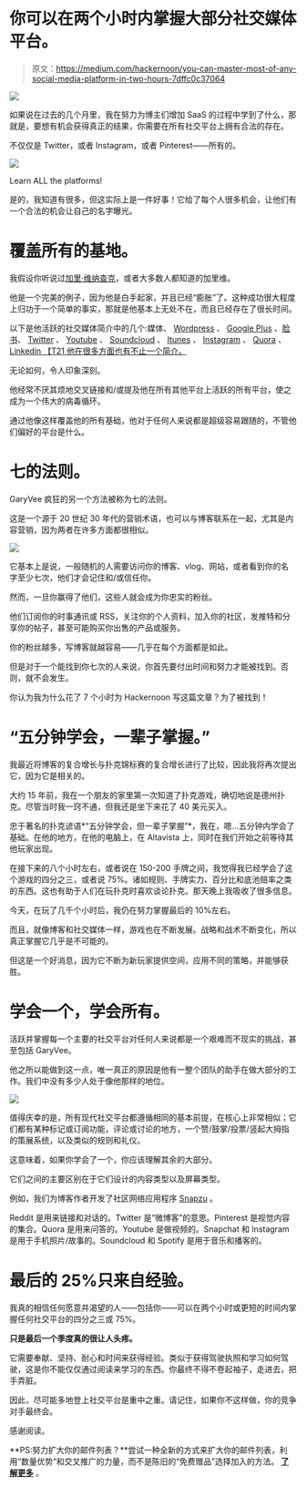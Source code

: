 # 你可以在两个小时内掌握大部分社交媒体平台。

> 原文：<https://medium.com/hackernoon/you-can-master-most-of-any-social-media-platform-in-two-hours-7dffc0c37064>

![](img/f5573cd5d24c50327fe13ca27fef6dad.png)

如果说在过去的几个月里，我在努力为博主们增加 SaaS 的过程中学到了什么，那就是，要想有机会获得真正的结果，你需要在所有社交平台上拥有合法的存在。

不仅仅是 Twitter，或者 Instagram，或者 Pinterest——所有的。

![](img/d4f64edb55ed38bf60092a45a6202b42.png)

Learn ALL the platforms!

是的，我知道有很多，但这实际上是一件好事！它给了每个人很多机会，让他们有一个合法的机会让自己的名字曝光。

# 覆盖所有的基地。

我假设你听说过[加里·维纳查克](https://en.wikipedia.org/wiki/Gary_Vaynerchuk)，或者大多数人都知道的加里维。

他是一个完美的例子，因为他是白手起家，并且已经“膨胀”了。这种成功很大程度上归功于一个简单的事实，那就是他基本上无处不在，而且已经存在了很长时间。

以下是他活跃的社交媒体简介中的几个:媒体、 [Wordpress](http://garyvaynerchuk.com) 、 [Google Plus](https://plus.google.com/+GaryVaynerchuk) 、[脸书](https://www.facebook.com/gary/)、 [Twitter](https://twitter.com/garyvee) 、 [Youtube](https://www.youtube.com/channel/UCctXZhXmG-kf3tlIXgVZUlw) 、 [Soundcloud](https://soundcloud.com/garyvee) 、 [Itunes](https://itunes.apple.com/us/podcast/the-garyvee-audio-experience/id928159684?mt=2) 、 [Instagram](https://www.instagram.com/garyvee/) 、 [Quora](https://www.quora.com/profile/Gary-Vaynerchuk) 、 [Linkedin 【T21 他在很多方面也有不止一个简介。](https://www.linkedin.com/in/garyvaynerchuk)

无论如何，令人印象深刻。

他经常不厌其烦地交叉链接和/或提及他在所有其他平台上活跃的所有平台，使之成为一个伟大的病毒循环。

通过他像这样覆盖他的所有基础，他对于任何人来说都是超级容易跟随的，不管他们偏好的平台是什么。

# 七的法则。

GaryVee 疯狂的另一个方法被称为七的法则。

这是一个源于 20 世纪 30 年代的营销术语，也可以与博客联系在一起，尤其是内容营销，因为两者在许多方面都很相似。

![](img/b599305ea42edf0af08869ccf03363e1.png)

它基本上是说，一般随机的人需要访问你的博客、vlog、网站，或者看到你的名字至少七次，他们才会记住和/或信任你。

然而，一旦你赢得了他们，这些人就会成为你忠实的粉丝。

他们订阅你的时事通讯或 RSS，关注你的个人资料，加入你的社区，发推特和分享你的帖子，甚至可能购买你出售的产品或服务。

你的粉丝越多，写博客就越容易——几乎在每个方面都是如此。

但是对于一个能找到你七次的人来说，你首先要付出时间和努力才能被找到。否则，就不会发生。

你认为我为什么花了 7 个小时为 Hackernoon 写这篇文章？为了被找到！

# “五分钟学会，一辈子掌握。”

我最近将博客的复合增长与扑克锦标赛的复合增长进行了比较，因此我将再次提出它，因为它是相关的。

大约 15 年前，我在一个朋友的家里第一次知道了扑克游戏，确切地说是德州扑克。尽管当时我一窍不通，但我还是坐下来花了 40 美元买入。

忠于著名的扑克谚语*“五分钟学会，但一辈子掌握”*，我在，嗯…五分钟内学会了基础。在他的地方，在他的电脑上，在 Altavista 上，同时在我们开始之前等待其他玩家出现。

在接下来的八个小时左右，或者说在 150-200 手牌之间，我觉得我已经学会了这个游戏的四分之三，或者说 75%。诸如规则、手牌实力、百分比和底池赔率之类的东西。这也有助于人们在玩扑克时喜欢谈论扑克。那天晚上我吸收了很多信息。

今天，在玩了几千个小时后，我仍在努力掌握最后的 10%左右。

而且，就像博客和社交媒体一样，游戏也在不断发展。战略和战术不断变化，所以真正掌握它几乎是不可能的。

但这是一个好消息，因为它不断为新玩家提供空间，应用不同的策略，并能够获胜。

# 学会一个，学会所有。

活跃并掌握每一个主要的社交平台对任何人来说都是一个艰难而不现实的挑战，甚至包括 GaryVee。

他之所以能做到这一点，唯一真正的原因是他有一整个团队的助手在做大部分的工作。我们中没有多少人处于像他那样的地位。

![](img/cad49aa8e9f568bcac50c9ea20f3d51c.png)

值得庆幸的是，所有现代社交平台都遵循相同的基本前提，在核心上非常相似；它们都有某种标记或订阅功能，评论或讨论的地方，一个赞/鼓掌/投票/竖起大拇指的策展系统，以及类似的规则和礼仪。

这意味着，如果你学会了一个，你应该理解其余的大部分。

它们之间的主要区别在于它们设计的内容类型以及屏幕类型。

例如，我们为博客作者开发了社区网络应用程序 [Snapzu](https://www.snapzu.com) 。

Reddit 是用来链接和对话的。Twitter 是“微博客”的意思。Pinterest 是视觉内容的集合。Quora 是用来问答的。Youtube 是做视频的。Snapchat 和 Instagram 是用于手机照片/故事的。Soundcloud 和 Spotify 是用于音乐和播客的。

# 最后的 25%只来自经验。

我真的相信任何愿意并渴望的人——包括你——可以在两个小时或更短的时间内掌握任何社交平台的四分之三或 75%。

**只是最后一个季度真的很让人头疼。**

它需要奉献、坚持、耐心和时间来获得经验。类似于获得驾驶执照和学习如何驾驶，这是你不能仅仅通过阅读来学习的东西。你最终不得不卷起袖子，走进去，把手弄脏。

因此，尽可能多地登上社交平台是重中之重。请记住，如果你不这样做，你的竞争对手最终会。

感谢阅读。

**PS:努力扩大你的邮件列表？**尝试一种全新的方式来扩大你的邮件列表，利用“数量优势”和交叉推广的力量，而不是陈旧的“免费赠品”选择加入的方法。 [**了解更多**](http://blogenhancement.com) 。